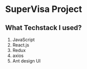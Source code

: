 # SuperVisa Project

## What Techstack I used?

1. JavaScript
2. React.js
3. Redux
4. axios
5. Ant design UI
